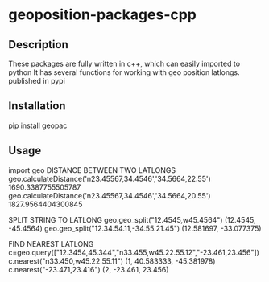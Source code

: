 # geoposition-packages-cpp

## Description
These packages are fully written in c++, which can easily imported to python
It has several functions for working with geo position latlongs.
published in pypi
## Installation
pip install geopac
## Usage
import geo
DISTANCE BETWEEN TWO LATLONGS
geo.calculateDistance('n23.45567,34.4546','34.5664,22.55')
1690.3387755505787
geo.calculateDistance('n23.45567,34.4546','34.5664,20.55')
1827.9564404300845

SPLIT STRING TO LATLONG
geo.geo_split("12.4545,w45.4564")
(12.4545, -45.4564)
geo.geo_split("12.34.54.11,-34.55.21.45")
(12.581697, -33.077375)

FIND NEAREST LATLONG
c=geo.query(["12.3454,45.344","n33.455,w45.22.55.12","-23.461,23.456"])
c.nearest("n33.450,w45.22.55.11")
(1, 40.583333, -45.381978)
c.nearest("-23.471,23.416")
(2, -23.461, 23.456)
